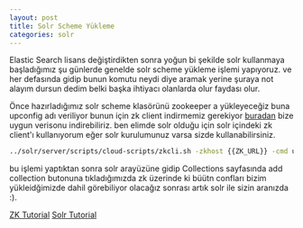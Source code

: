 ```yaml
---
layout: post
title: Solr Scheme Yükleme
categories: solr
---
```


Elastic Search lisans değiştirdikten sonra yoğun bi şekilde solr kullanmaya başladığımız şu günlerde genelde solr scheme yükleme işlemi yapıyoruz. ve her defasında gidip bunun komutu neydi diye aramak yerine şuraya not alayım dursun dedim belki başka ihtiyacı olanlarda olur faydası olur.


Önce hazırladığımız solr scheme klasörünü zookeeper a yükleyeceğiz buna upconfig adı veriliyor bunun için zk client indirmemiz gerekiyor [buradan](https://zookeeper.apache.org/releases.html) bize uygun verisonu indirebiliriz. ben elimde solr olduğu için solr içindeki zk client'ı kullanıyorum eğer solr kurulumunuz varsa sizde kullanabilirsiniz.

``` sh
../solr/server/scripts/cloud-scripts/zkcli.sh -zkhost {{ZK_URL}} -cmd upconfig -confdir {{SOLR_SCHEME_CONF_DIRECTORY}} -confname {{CONF_NAME}}
```

bu işlemi yaptıktan sonra solr arayüzüne gidip Collections sayfasında add collection butonuna tıkladığımızda zk üzerinde ki büütn confları bizim yükleidğimizde dahil görebiliyor olacağız sonrası artık solr ile sizin aranızda :).


[ZK Tutorial](https://zookeeper.apache.org/doc/current/)
[Solr Tutorial](https://solr.apache.org/resources.html#tutorials)
